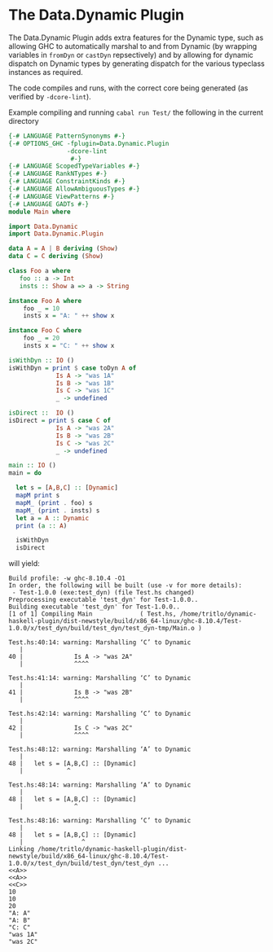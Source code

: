 The Data.Dynamic Plugin
======

The Data.Dynamic Plugin adds extra features for the Dynamic type, such as
allowing GHC to automatically marshal to and from Dynamic (by wrapping variables
in `fromDyn` or `castDyn` repsectively) and by allowing for dynamic dispatch on
Dynamic types by generating dispatch for the various typeclass instances as
required.

The code compiles and runs, with the correct core being generated (as verified
by `-dcore-lint`).

Example compiling and running `cabal run Test/` the following in the current
directory

```haskell
{-# LANGUAGE PatternSynonyms #-}
{-# OPTIONS_GHC -fplugin=Data.Dynamic.Plugin
                -dcore-lint
                 #-}
{-# LANGUAGE ScopedTypeVariables #-}
{-# LANGUAGE RankNTypes #-}
{-# LANGUAGE ConstraintKinds #-}
{-# LANGUAGE AllowAmbiguousTypes #-}
{-# LANGUAGE ViewPatterns #-}
{-# LANGUAGE GADTs #-}
module Main where

import Data.Dynamic
import Data.Dynamic.Plugin

data A = A | B deriving (Show)
data C = C deriving (Show)

class Foo a where
   foo :: a -> Int
   insts :: Show a => a -> String

instance Foo A where
    foo _ = 10
    insts x = "A: " ++ show x

instance Foo C where
    foo _ = 20
    insts x = "C: " ++ show x

isWithDyn :: IO ()
isWithDyn = print $ case toDyn A of
             Is A -> "was 1A"
             Is B -> "was 1B"
             Is C -> "was 1C"
             _ -> undefined

isDirect ::  IO ()
isDirect = print $ case C of
             Is A -> "was 2A"
             Is B -> "was 2B"
             Is C -> "was 2C"
             _ -> undefined

main :: IO ()
main = do

  let s = [A,B,C] :: [Dynamic]
  mapM print s
  mapM_ (print . foo) s
  mapM_ (print . insts) s
  let a = A :: Dynamic
  print (a :: A)

  isWithDyn
  isDirect
```

will yield:

```console
Build profile: -w ghc-8.10.4 -O1
In order, the following will be built (use -v for more details):
 - Test-1.0.0 (exe:test_dyn) (file Test.hs changed)
Preprocessing executable 'test_dyn' for Test-1.0.0..
Building executable 'test_dyn' for Test-1.0.0..
[1 of 1] Compiling Main             ( Test.hs, /home/tritlo/dynamic-haskell-plugin/dist-newstyle/build/x86_64-linux/ghc-8.10.4/Test-1.0.0/x/test_dyn/build/test_dyn/test_dyn-tmp/Main.o )

Test.hs:40:14: warning: Marshalling ‘C’ to Dynamic
   |
40 |              Is A -> "was 2A"
   |              ^^^^

Test.hs:41:14: warning: Marshalling ‘C’ to Dynamic
   |
41 |              Is B -> "was 2B"
   |              ^^^^

Test.hs:42:14: warning: Marshalling ‘C’ to Dynamic
   |
42 |              Is C -> "was 2C"
   |              ^^^^

Test.hs:48:12: warning: Marshalling ‘A’ to Dynamic
   |
48 |   let s = [A,B,C] :: [Dynamic]
   |            ^

Test.hs:48:14: warning: Marshalling ‘A’ to Dynamic
   |
48 |   let s = [A,B,C] :: [Dynamic]
   |              ^

Test.hs:48:16: warning: Marshalling ‘C’ to Dynamic
   |
48 |   let s = [A,B,C] :: [Dynamic]
   |                ^
Linking /home/tritlo/dynamic-haskell-plugin/dist-newstyle/build/x86_64-linux/ghc-8.10.4/Test-1.0.0/x/test_dyn/build/test_dyn/test_dyn ...
<<A>>
<<A>>
<<C>>
10
10
20
"A: A"
"A: B"
"C: C"
"was 1A"
"was 2C"
```
